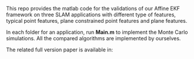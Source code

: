 This repo provides the matlab code for the validations of our Affine EKF framework on three SLAM applications with different type of features, typical point features, plane constrained point features and plane features.

In each folder for an application, run **Main.m** to implement the Monte Carlo simulations.
All the compared algorithms are implemented by ourselves. 

The related full version paper is available in: 
